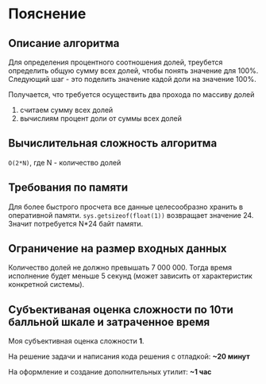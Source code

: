 # Пояснение
## Описание алгоритма
Для определения процентного соотношения долей, треубется определить 
общую сумму всех долей, чтобы понять значение для 100%.
Следующий шаг - это поделить значение кадой доли на значение 100%.

Получается, что требуется осуществить два прохода по массиву долей
1. считаем сумму всех долей
1. вычислиям процент доли от суммы всех долей

## Вычислительная сложность алгоритма
`O(2*N)`, где N - количество долей
## Требования по памяти
Для более быстрого просчета все данные целесообразно хранить в 
оперативной памяти. `sys.getsizeof(float(1))` возвращает значение 24.
Значит потребуется N*24 байт памяти. 
## Ограничение на размер входных данных
Количество долей не должно превышать 7 000 000. Тогда время исполнение 
будет меньше 5 секунд (может зависить от характеристик конкретной
системы).
## Субъективаная оценка сложности по 10ти балльной шкале и затраченное время
Моя субъективная оценка сложности **1**.

На решение задачи и написания кода решения с отладкой: **~20 минут**

На оформление и создание дополнительных утилит: **~1 час**

